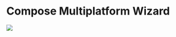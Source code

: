 # Compose Multiplatform Wizard


[![](https://raw.githubusercontent.com/terrakok/Compose-Multiplatform-Wizard/master/img/page-screenshot.png)](https://terrakok.github.io/Compose-Multiplatform-Wizard/)  